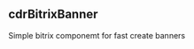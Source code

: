 <h2>cdrBitrixBanner</h2>
<p>Simple bitrix componemt for fast create banners</p>

<div class="cdrBanners">
  <img src="https://s328vla.storage.yandex.net/rdisk/8adb93008d7ba62d9e69eea471db296c0b965f68eecef989cf5e747639bcd560/62bdbd41/cypyCA9fR1g0ZR-ibKa834t9i0MNmbS9LFpnWUPiomzIztZ1eyu8bIpPfTwdXBOKvymBcLDatXzjOlUWOwy_Rw==?uid=417447780&filename=sample1.jpg&disposition=inline&hash=&limit=0&content_type=image%2Fjpeg&owner_uid=417447780&fsize=131978&hid=f3a90ac2f70b83d40d89bb9c22df69b8&media_type=image&tknv=v2&etag=f606fd890a3092f0e3a87796ca41894b&rtoken=4SNu7s96Lenp&force_default=yes&ycrid=na-450edb5df26aea1bf5f7a71d1dff5092-downloader3f&ts=5e2abb1091240&s=823615f8a3447ac70cfe31b86b417b7c7cadc45ce5f8a353b7b1a2ab7b6c4e18&pb=U2FsdGVkX18FORL4Ne0-6UhwRCHXm5kW3QEf_bXZXw2frtJbZ1aO96IAF9BLDhSZI5paH-zaBF_ifeNsVfRpSkl8ZhKQSyCr-M_FX06cOgM" alt="">
  <img src="https://s251sas.storage.yandex.net/rdisk/fbeb0da7d6a25582e91c4c14433235af5c6dfabc0bdbd7d244b4a17c25f12ec2/62bdbd48/cypyCA9fR1g0ZR-ibKa83_IqUUfUOACgiLvCEwIbZf3pxr7fm6nrh8Ickm02NkVmp0gXZmFXE_Da7wXMH3icBQ==?uid=417447780&filename=sample2.jpg&disposition=inline&hash=&limit=0&content_type=image%2Fjpeg&owner_uid=417447780&fsize=158646&hid=b6f5e24cddd928f1f2130d11b1558417&media_type=image&tknv=v2&etag=ec79b9f52012ee698cd53984b344a285&rtoken=cVrrhxnIREl1&force_default=yes&ycrid=na-645e98adaeff6418b2dec79716b6c0e0-downloader9e&ts=5e2abb173e200&s=12a151eaf913cc57e25c1d37c6b691fa0ba48f5447fcd96ae3c3b81dfc7b8649&pb=U2FsdGVkX19cO4OZYTf9oraPPmqxGd7Ow2g9bvUC51CaxFXls6Lp30rV71FVfZGS8XzbgynL8Qeh8nxF1jtoHhHwdb5fxB3iA4A20xVRN_s" alt="">
  <img src="https://s366vla.storage.yandex.net/rdisk/495ea82653d892081a725d9ec1cae46f0ce5444d0af2b54d245064ff4f486ece/62bdbd4f/cypyCA9fR1g0ZR-ibKa83xfjwv6SZyhdIa5ZuHNNepifQf_J29eDfWF166_AfhLZcRj6D2mWasxgjxIjeMB7aw==?uid=417447780&filename=sample3.jpg&disposition=inline&hash=&limit=0&content_type=image%2Fjpeg&owner_uid=417447780&fsize=174986&hid=811869dc2845f925c1c726de94dcaa64&media_type=image&tknv=v2&etag=9f836ff9319740fb66bd72dd82820288&rtoken=V9jnal2dF8th&force_default=yes&ycrid=na-48c1640d488f4b1fa8674ef839457191-downloader3f&ts=5e2abb1deb1c0&s=369e114f3f44b921a1cfaf7d09969533da94e74978a5f530f70d76d685ae74c5&pb=U2FsdGVkX1_W77j1zd2XA78jomGGQ2nnMZFRN_DCdPuGuQ5vQ9gEshQQLeJhjL4WL4w5Kr4cFjrs5wiUDxsqKOWuS3eGHbB2cPteND54R4k" alt="">
  <img src="https://s139sas.storage.yandex.net/rdisk/84f93231358856e8add4adcbfd4f3f9ab53f664e53c5f5414fe08cb434b8588a/62bdbd57/cypyCA9fR1g0ZR-ibKa837rLARkY2hCLAbHkWKYkm9n8mf9Unrf3kZ0YTGcxyCpHyWWerbMTeGPVeGlRJr3kjw==?uid=417447780&filename=sample4.jpg&disposition=inline&hash=&limit=0&content_type=image%2Fjpeg&owner_uid=417447780&fsize=176336&hid=8d76e03d6b42dac3d6aabf9c2fb73ffa&media_type=image&tknv=v2&etag=78100b27ada1cf6b862e4f4845c70e24&rtoken=YLUw4LDeZAQG&force_default=yes&ycrid=na-688ea1630e10c6f0ff6021f1315d8f80-downloader4h&ts=5e2abb258c3c0&s=0b48de5b29654be9e42edc686b639c75ff2f7b902c8c8e196296e898fdab24b5&pb=U2FsdGVkX1_YhVbFnaQ5A3_jwune-5BdNdTMjK452_cm_yrucJPXhZGx-_3TrtCPjQbUxnQDgZyq-g6-aSpDdRfMI6TReNcMtrCE2E_FAV0" alt="">
  <img src="https://s601sas.storage.yandex.net/rdisk/d9c27e4ed2310e3b18cb4bc2d3df892e44e25339fb82edee25d107e4155d185d/62bdbd5c/cypyCA9fR1g0ZR-ibKa83zGzunoAR5sXG8lo01zv1YJqsYXErbiNMX_fVtDUdLYpVHDOM1vbDtWWDVKKx2G6RA==?uid=417447780&filename=sample5.png&disposition=inline&hash=&limit=0&content_type=image%2Fpng&owner_uid=417447780&fsize=425745&hid=645d77801089e8e54c483945bb2d2f56&media_type=image&tknv=v2&etag=182ac7af48488fe4fb0b550f79fa15ed&rtoken=aaFZASGPyXvA&force_default=yes&ycrid=na-3bc9123d6e93e0167cb0ded114b393e3-downloader24f&ts=5e2abb2a50f00&s=9678d432e7e829c033c6d4c75c0c9e81b52022533a70316ddae49be9181c9847&pb=U2FsdGVkX19Q4Djevoqjf7GhlBtqgF2nlfwzyDl__6ThigMrp4NGZ0xnul2yQUpl6v1D_JVqbQd3W7c6CTm9JHnR44wxrJe5ZpACNpyBvd0" alt="">
</div>

<div style="display: none;">
  <style>
    .cdrBanners {
      display: flex;
      flex-direction: column;
    }
  </style>
</div>
